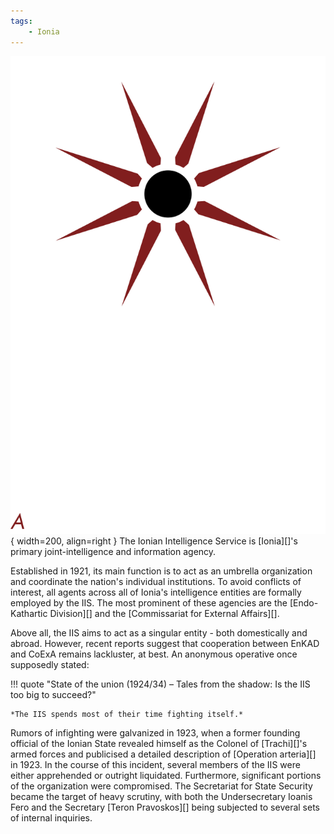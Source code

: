 ```yaml
---
tags:
    - Ionia
---
```


![IIS](../assets/organizations/IIS.png){ width=200, align=right }
The Ionian Intelligence Service is [Ionia][]'s primary joint-intelligence and information agency.

Established in 1921, its main function is to act as an umbrella organization and coordinate the nation's individual institutions. To avoid conflicts of interest, all  agents across all of Ionia's intelligence entities are formally employed by the IIS. The most prominent of these agencies are the [Endo-Kathartic Division][] and the [Commissariat for External Affairs][].

Above all, the IIS aims to act as a singular entity - both domestically and abroad. However, recent reports suggest that cooperation between EnKAD and CoExA remains lackluster, at best. An anonymous operative once supposedly stated: 

!!! quote "State of the union (1924/34) – Tales from the shadow: Is the IIS too big to succeed?"

    *The IIS spends most of their time fighting itself.*

Rumors of infighting were galvanized in 1923, when a former founding official of the Ionian State revealed himself as the Colonel of [Trachi][]'s armed forces and publicised a detailed description of [Operation arteria][] in 1923. In the course of this incident, several members of the IIS were either apprehended or outright liquidated. Furthermore, significant portions of the organization were compromised. The Secretariat for State Security became the target of heavy scrutiny, with both the Undersecretary Ioanis Fero and the Secretary [Teron Pravoskos][] being subjected to several sets of internal inquiries.
